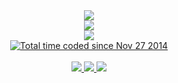 <div align="center">
  <a href="https://github.com/luizclaudiomoreira" target="_blank">
    <img align="center" src="https://github-readme-stats.vercel.app/api?username=luizclaudiomoreira&count_private=true&show_icons=true&theme=onedark&hide_border=true" />
  </a>
  
  <br />
  
  <a href="https://github.com/luizclaudiomoreira" target="_blank">
    <img src="https://github-readme-stats.vercel.app/api/wakatime?username=luizclaudiomoreira&layout=compact&langs_count=10&theme=onedark&hide_border=true" />
  </a>
  
  <br />
  
  <a href="https://github.com/luizclaudiomoreira" target="_blank">
    <img src="https://wakatime.com/share/@luizclaudiomoreira/bf20e76d-fe41-4b4b-9ec5-e39aa828eed2.svg?style=for-the-badge" />
  </a>

  <br />
  
  <a href="https://github.com/luizclaudiomoreira" target="_blank">
    <img src="https://wakatime.com/badge/user/cd044a79-1157-4ba3-9c88-538a63966a8c.svg?style=for-the-badge" alt="Total time coded since Nov 27 2014" />
  </a>

</div>

<br />

<div align="center" />
  <a href="https://youtube.com/c/LuizClaudioMoreira" target="_blank">
    <img src="https://img.shields.io/badge/YouTube-CD201F?style=for-the-badge&logo=youtube&logoColor=white" target="_blank">
  </a>
  <a href="https://twitter.com/luizclaudiom" target="_blank">
    <img src="https://img.shields.io/badge/Twitter-1DA1F2?style=for-the-badge&logo=twitter&logoColor=white" target="_blank">
  </a> 
  <a href="https://instagram.com/luizclaudiomoreira" target="_blank">
    <img src="https://img.shields.io/badge/Instagram-8134AF?style=for-the-badge&logo=instagram&logoColor=white" target="_blank">
  </a>
</div>


<!--
**luizclaudiomoreira/luizclaudiomoreira** is a ✨ _special_ ✨ repository because its `README.md` (this file) appears on your GitHub profile.

Here are some ideas to get you started:

- 🔭 I’m currently working on ...
- 🌱 I’m currently learning ...
- 👯 I’m looking to collaborate on ...
- 🤔 I’m looking for help with ...
- 💬 Ask me about ...
- 📫 How to reach me: ...
- 😄 Pronouns: ...
- ⚡ Fun fact: ...
-->
